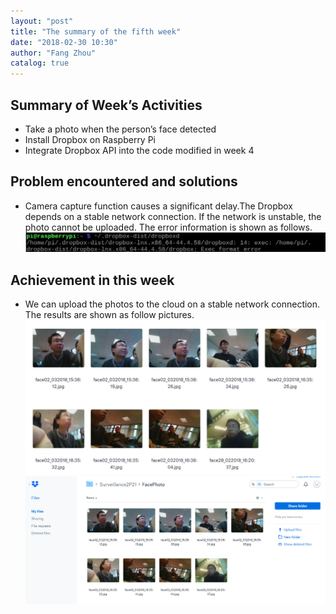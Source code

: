 ```yaml
---
layout: "post"
title: "The summary of the fifth week"
date: "2018-02-30 10:30"
author: "Fang Zhou"
catalog: true
---
```

## Summary of Week’s Activities
- Take a photo when the person’s face detected
- Install Dropbox on Raspberry Pi
- Integrate Dropbox API into the code modified in week 4
 
## Problem encountered and solutions
- Camera capture function causes a significant delay.The Dropbox depends on a stable network connection. If the network is unstable, the photo cannot be uploaded. The error information is shown as follows.
![dropbox](/img/site/dropbox.png)
 
## Achievement in this week
- We can upload the photos to the cloud on a stable network connection. The results are shown as follow pictures.
![save](/img/site/save.png)
![cloud](/img/site/cloud.png)
